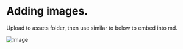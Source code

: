 # Adding images.

Upload to assets folder, then use similar to below to embed into md.



![Image][def]


[def]: ../Pasted%20image%2020240418183718.png